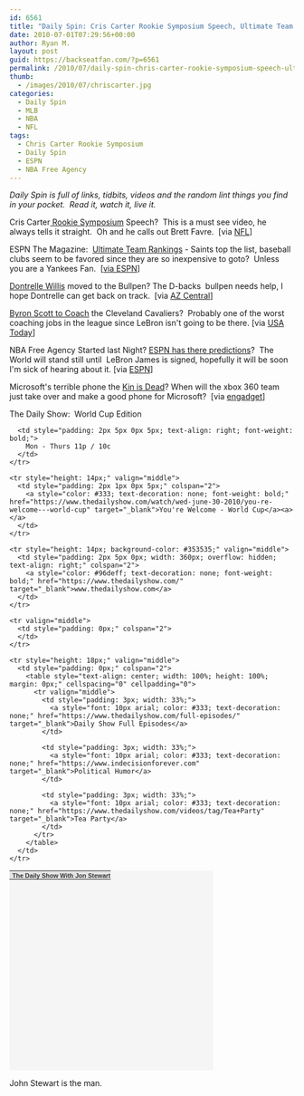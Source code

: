 ```yaml
---
id: 6561
title: "Daily Spin: Cris Carter Rookie Symposium Speech, Ultimate Team Rankings,  Kin is Dead"
date: 2010-07-01T07:29:56+00:00
author: Ryan M.
layout: post
guid: https://backseatfan.com/?p=6561
permalink: /2010/07/daily-spin-chris-carter-rookie-symposium-speech-ultimate-team-rankings-kin-is-dead/
thumb:
  - /images/2010/07/chriscarter.jpg
categories:
  - Daily Spin
  - MLB
  - NBA
  - NFL
tags:
  - Chris Carter Rookie Symposium
  - Daily Spin
  - ESPN
  - NBA Free Agency
---
```


<div class="entry">
  <p>
    <em>Daily Spin is full of links, tidbits, videos and the random lint things you find in your pocket.  Read it, watch it, live it.</em>
  </p>

  <p>
    Cris Carter<a href="https://www.nfl.com/videos/nfl-rookie-symposium/09000d5d818eab34/Carter-speaks-his-mind"> Rookie Symposium</a> Speech?  This is a must see video, he always tells it straight.  Oh and he calls out Brett Favre.  [via <a href="https://www.nfl.com/videos/nfl-rookie-symposium/09000d5d818eab34/Carter-speaks-his-mind">NFL</a>]
  </p>

  <p>
    ESPN The Magazine:  <a href="http://espn.go.com/sportsnation/teamrankings#table">Ultimate Team Rankings</a> - Saints top the list, baseball clubs seem to be favored since they are so inexpensive to goto?  Unless you are a Yankees Fan.  [<a href="http://espn.go.com/sportsnation/teamrankings#table">via ESPN</a>]
  </p>

  <p>
    <a href="https://www.azcentral.com/sports/diamondbacks/articles/2010/06/30/20100630arizona-diamondbacks-dontrelle-willis-moved.html">Dontrelle Willis</a> moved to the Bullpen? The D-backs  bullpen needs help, I hope Dontrelle can get back on track.  [via <a href="https://www.azcentral.com/sports/diamondbacks/articles/2010/06/30/20100630arizona-diamondbacks-dontrelle-willis-moved.html">AZ Central</a>]
  </p>

  <p>
    <a href="https://www.usatoday.com/sports/basketball/nba/2010-07-01-scott-cavaliers-update_N.htm">Byron Scott to Coach</a> the Cleveland Cavaliers?  Probably one of the worst coaching jobs in the league since LeBron isn't going to be there. [via <a href="https://www.usatoday.com/sports/basketball/nba/2010-07-01-scott-cavaliers-update_N.htm">USA Today</a>]
  </p>

  <p>
    NBA Free Agency Started last Night? <a href="http://sports.espn.go.com/nba/news/story?page=FreeAgency-100630">ESPN has there predictions</a>?  The World will stand still until  LeBron James is signed, hopefully it will be soon I'm sick of hearing about it. [via <a href="http://sports.espn.go.com/nba/news/story?page=FreeAgency-100630">ESPN</a>]
  </p>

  <p>
    Microsoft's terrible phone the <a href="https://www.engadget.com/2010/06/30/microsoft-kin-is-dead/">Kin is Dead</a>? When will the xbox 360 team just take over and make a good phone for Microsoft?  [via <a href="https://www.engadget.com/2010/06/30/microsoft-kin-is-dead/">engadget</a>]
  </p>

  <p>
    The Daily Show:  World Cup Edition
  </p>

  <table style="font: 11px arial; color: #333333; background-color: #f5f5f5; width: 360px; height: 353px;" cellspacing="0" cellpadding="0">
    <tr style="background-color: #e5e5e5;" valign="middle">
      <td style="padding: 2px 1px 0px 5px;">
        <a style="color: #333; text-decoration: none; font-weight: bold;" href="https://www.thedailyshow.com" target="_blank">The Daily Show With Jon Stewart</a>
      </td>

      <td style="padding: 2px 5px 0px 5px; text-align: right; font-weight: bold;">
        Mon - Thurs 11p / 10c
      </td>
    </tr>

    <tr style="height: 14px;" valign="middle">
      <td style="padding: 2px 1px 0px 5px;" colspan="2">
        <a style="color: #333; text-decoration: none; font-weight: bold;" href="https://www.thedailyshow.com/watch/wed-june-30-2010/you-re-welcome---world-cup" target="_blank">You're Welcome - World Cup</a><a></a>
      </td>
    </tr>

    <tr style="height: 14px; background-color: #353535;" valign="middle">
      <td style="padding: 2px 5px 0px; width: 360px; overflow: hidden; text-align: right;" colspan="2">
        <a style="color: #96deff; text-decoration: none; font-weight: bold;" href="https://www.thedailyshow.com/" target="_blank">www.thedailyshow.com</a>
      </td>
    </tr>

    <tr valign="middle">
      <td style="padding: 0px;" colspan="2">
      </td>
    </tr>

    <tr style="height: 18px;" valign="middle">
      <td style="padding: 0px;" colspan="2">
        <table style="text-align: center; width: 100%; height: 100%; margin: 0px;" cellspacing="0" cellpadding="0">
          <tr valign="middle">
            <td style="padding: 3px; width: 33%;">
              <a style="font: 10px arial; color: #333; text-decoration: none;" href="https://www.thedailyshow.com/full-episodes/" target="_blank">Daily Show Full Episodes</a>
            </td>

            <td style="padding: 3px; width: 33%;">
              <a style="font: 10px arial; color: #333; text-decoration: none;" href="https://www.indecisionforever.com" target="_blank">Political Humor</a>
            </td>

            <td style="padding: 3px; width: 33%;">
              <a style="font: 10px arial; color: #333; text-decoration: none;" href="https://www.thedailyshow.com/videos/tag/Tea+Party" target="_blank">Tea Party</a>
            </td>
          </tr>
        </table>
      </td>
    </tr>
  </table>

  <p>
    John Stewart is the man.
  </p>
</div>
